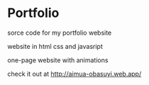# Portfolio

sorce code for my portfolio website

website in html css and javasript

one-page website with animations 

check it out at http://aimua-obasuyi.web.app/

